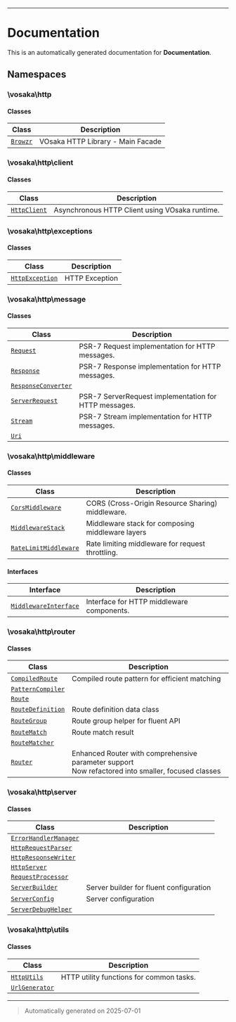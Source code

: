 
***

# Documentation



This is an automatically generated documentation for **Documentation**.


## Namespaces


### \vosaka\http

#### Classes

| Class | Description |
|-------|-------------|
| [`Browzr`](./classes/vosaka/http/Browzr.md) | VOsaka HTTP Library - Main Facade|




### \vosaka\http\client

#### Classes

| Class | Description |
|-------|-------------|
| [`HttpClient`](./classes/vosaka/http/client/HttpClient.md) | Asynchronous HTTP Client using VOsaka runtime.|




### \vosaka\http\exceptions

#### Classes

| Class | Description |
|-------|-------------|
| [`HttpException`](./classes/vosaka/http/exceptions/HttpException.md) | HTTP Exception|




### \vosaka\http\message

#### Classes

| Class | Description |
|-------|-------------|
| [`Request`](./classes/vosaka/http/message/Request.md) | PSR-7 Request implementation for HTTP messages.|
| [`Response`](./classes/vosaka/http/message/Response.md) | PSR-7 Response implementation for HTTP messages.|
| [`ResponseConverter`](./classes/vosaka/http/message/ResponseConverter.md) | |
| [`ServerRequest`](./classes/vosaka/http/message/ServerRequest.md) | PSR-7 ServerRequest implementation for HTTP messages.|
| [`Stream`](./classes/vosaka/http/message/Stream.md) | PSR-7 Stream implementation for HTTP messages.|
| [`Uri`](./classes/vosaka/http/message/Uri.md) | |




### \vosaka\http\middleware

#### Classes

| Class | Description |
|-------|-------------|
| [`CorsMiddleware`](./classes/vosaka/http/middleware/CorsMiddleware.md) | CORS (Cross-Origin Resource Sharing) middleware.|
| [`MiddlewareStack`](./classes/vosaka/http/middleware/MiddlewareStack.md) | Middleware stack for composing middleware layers|
| [`RateLimitMiddleware`](./classes/vosaka/http/middleware/RateLimitMiddleware.md) | Rate limiting middleware for request throttling.|



#### Interfaces

| Interface | Description |
|-----------|-------------|
| [`MiddlewareInterface`](./classes/vosaka/http/middleware/MiddlewareInterface.md) | Interface for HTTP middleware components.|



### \vosaka\http\router

#### Classes

| Class | Description |
|-------|-------------|
| [`CompiledRoute`](./classes/vosaka/http/router/CompiledRoute.md) | Compiled route pattern for efficient matching|
| [`PatternCompiler`](./classes/vosaka/http/router/PatternCompiler.md) | |
| [`Route`](./classes/vosaka/http/router/Route.md) | |
| [`RouteDefinition`](./classes/vosaka/http/router/RouteDefinition.md) | Route definition data class|
| [`RouteGroup`](./classes/vosaka/http/router/RouteGroup.md) | Route group helper for fluent API|
| [`RouteMatch`](./classes/vosaka/http/router/RouteMatch.md) | Route match result|
| [`RouteMatcher`](./classes/vosaka/http/router/RouteMatcher.md) | |
| [`Router`](./classes/vosaka/http/router/Router.md) | Enhanced Router with comprehensive parameter support<br />Now refactored into smaller, focused classes|




### \vosaka\http\server

#### Classes

| Class | Description |
|-------|-------------|
| [`ErrorHandlerManager`](./classes/vosaka/http/server/ErrorHandlerManager.md) | |
| [`HttpRequestParser`](./classes/vosaka/http/server/HttpRequestParser.md) | |
| [`HttpResponseWriter`](./classes/vosaka/http/server/HttpResponseWriter.md) | |
| [`HttpServer`](./classes/vosaka/http/server/HttpServer.md) | |
| [`RequestProcessor`](./classes/vosaka/http/server/RequestProcessor.md) | |
| [`ServerBuilder`](./classes/vosaka/http/server/ServerBuilder.md) | Server builder for fluent configuration|
| [`ServerConfig`](./classes/vosaka/http/server/ServerConfig.md) | Server configuration|
| [`ServerDebugHelper`](./classes/vosaka/http/server/ServerDebugHelper.md) | |




### \vosaka\http\utils

#### Classes

| Class | Description |
|-------|-------------|
| [`HttpUtils`](./classes/vosaka/http/utils/HttpUtils.md) | HTTP utility functions for common tasks.|
| [`UrlGenerator`](./classes/vosaka/http/utils/UrlGenerator.md) | |




***
> Automatically generated on 2025-07-01
